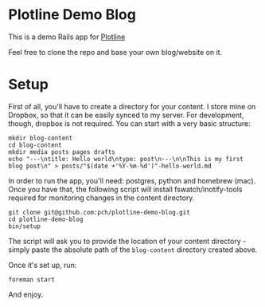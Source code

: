 # Plotline Demo Blog

This is a demo Rails app for [Plotline](https://github.com/pch/plotline)

Feel free to clone the repo and base your own blog/website on it.

# Setup

First of all, you'll have to create a directory for your content. I store mine on Dropbox, so that it can be easily synced to my server. For development, though, dropbox is not required. You can start with a very basic structure:

```shell
mkdir blog-content
cd blog-content
mkdir media posts pages drafts
echo "---\ntitle: Hello world\ntype: post\n---\n\nThis is my first blog post\n" > posts/"$(date +'%Y-%m-%d')"-hello-world.md
```

In order to run the app, you'll need: postgres, python and homebrew (mac). Once you have that, the following script will install fswatch/inotify-tools required for monitoring changes in the content directory.

```shell
git clone git@github.com:pch/plotline-demo-blog.git
cd plotline-demo-blog
bin/setup
```

The script will ask you to provide the location of your content directory - simply paste the absolute path of the `blog-content` directory created above.

Once it's set up, run:

```shell
foreman start
```

And enjoy.

